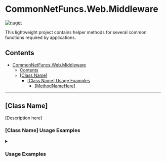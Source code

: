 # CommonNetFuncs.Web.Middleware

[![nuget](https://img.shields.io/nuget/dt/CommonNetFuncs.Web.Middleware)](https://www.nuget.org/packages/CommonNetFuncs.Web.Middleware/)

This lightweight project contains helper methods for several common functions required by applications.

## Contents

- [CommonNetFuncs.Web.Middleware](#commonnetfuncswebmiddleware)
  - [Contents](#contents)
  - [\[Class Name\]](#class-name)
    - [\[Class Name\] Usage Examples](#class-name-usage-examples)
      - [\[MethodNameHere\]](#methodnamehere)

---

## [Class Name]

[Description here]

### [Class Name] Usage Examples

<details>
<summary><h3>Usage Examples</h3></summary>

#### [MethodNameHere]

[Method Description here]

```cs
//Code here
```

</details>
